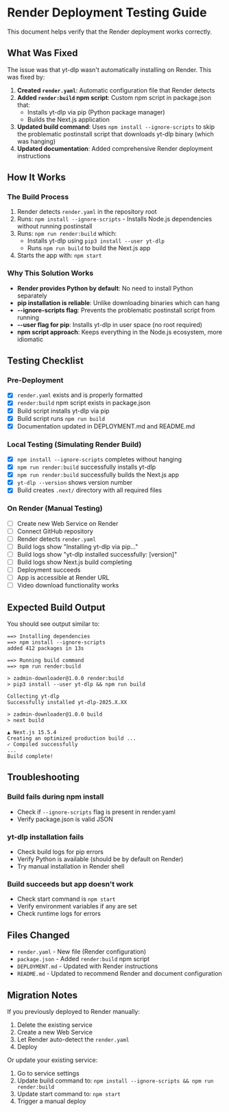 # Render Deployment Testing Guide

This document helps verify that the Render deployment works correctly.

## What Was Fixed

The issue was that yt-dlp wasn't automatically installing on Render. This was fixed by:

1. **Created `render.yaml`**: Automatic configuration file that Render detects
2. **Added `render:build` npm script**: Custom npm script in package.json that:
   - Installs yt-dlp via pip (Python package manager)
   - Builds the Next.js application
3. **Updated build command**: Uses `npm install --ignore-scripts` to skip the problematic postinstall script that downloads yt-dlp binary (which was hanging)
4. **Updated documentation**: Added comprehensive Render deployment instructions

## How It Works

### The Build Process

1. Render detects `render.yaml` in the repository root
2. Runs: `npm install --ignore-scripts` - Installs Node.js dependencies without running postinstall
3. Runs: `npm run render:build` which:
   - Installs yt-dlp using `pip3 install --user yt-dlp`
   - Runs `npm run build` to build the Next.js app
4. Starts the app with: `npm start`

### Why This Solution Works

- **Render provides Python by default**: No need to install Python separately
- **pip installation is reliable**: Unlike downloading binaries which can hang
- **--ignore-scripts flag**: Prevents the problematic postinstall script from running
- **--user flag for pip**: Installs yt-dlp in user space (no root required)
- **npm script approach**: Keeps everything in the Node.js ecosystem, more idiomatic

## Testing Checklist

### Pre-Deployment
- [x] `render.yaml` exists and is properly formatted
- [x] `render:build` npm script exists in package.json
- [x] Build script installs yt-dlp via pip
- [x] Build script runs `npm run build`
- [x] Documentation updated in DEPLOYMENT.md and README.md

### Local Testing (Simulating Render Build)
- [x] `npm install --ignore-scripts` completes without hanging
- [x] `npm run render:build` successfully installs yt-dlp
- [x] `npm run render:build` successfully builds the Next.js app
- [x] `yt-dlp --version` shows version number
- [x] Build creates `.next/` directory with all required files

### On Render (Manual Testing)
- [ ] Create new Web Service on Render
- [ ] Connect GitHub repository
- [ ] Render detects `render.yaml`
- [ ] Build logs show "Installing yt-dlp via pip..."
- [ ] Build logs show "yt-dlp installed successfully: [version]"
- [ ] Build logs show Next.js build completing
- [ ] Deployment succeeds
- [ ] App is accessible at Render URL
- [ ] Video download functionality works

## Expected Build Output

You should see output similar to:
```
==> Installing dependencies
==> npm install --ignore-scripts
added 412 packages in 13s

==> Running build command
==> npm run render:build

> zadmin-downloader@1.0.0 render:build
> pip3 install --user yt-dlp && npm run build

Collecting yt-dlp
Successfully installed yt-dlp-2025.X.XX

> zadmin-downloader@1.0.0 build
> next build

▲ Next.js 15.5.4
Creating an optimized production build ...
✓ Compiled successfully
...
Build complete!
```

## Troubleshooting

### Build fails during npm install
- Check if `--ignore-scripts` flag is present in render.yaml
- Verify package.json is valid JSON

### yt-dlp installation fails
- Check build logs for pip errors
- Verify Python is available (should be by default on Render)
- Try manual installation in Render shell

### Build succeeds but app doesn't work
- Check start command is `npm start`
- Verify environment variables if any are set
- Check runtime logs for errors

## Files Changed

- `render.yaml` - New file (Render configuration)
- `package.json` - Added `render:build` npm script
- `DEPLOYMENT.md` - Updated with Render instructions
- `README.md` - Updated to recommend Render and document configuration

## Migration Notes

If you previously deployed to Render manually:
1. Delete the existing service
2. Create a new Web Service
3. Let Render auto-detect the `render.yaml`
4. Deploy

Or update your existing service:
1. Go to service settings
2. Update build command to: `npm install --ignore-scripts && npm run render:build`
3. Update start command to: `npm start`
4. Trigger a manual deploy
